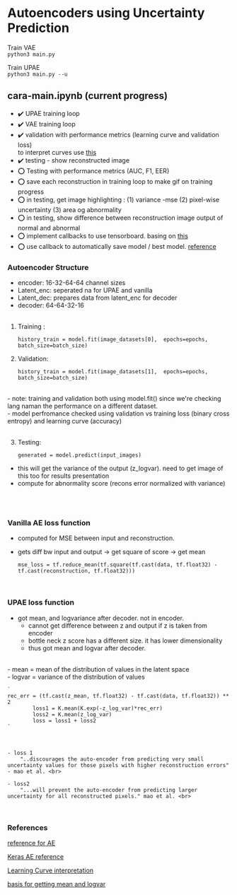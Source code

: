 # Autoencoders using Uncertainty Prediction

Train VAE <br>
``python3 main.py``

Train UPAE <br>
``python3 main.py --u``



## cara-main.ipynb (current progress)

- :heavy_check_mark:  UPAE training loop <br>
- :heavy_check_mark:  VAE training loop <br>
- :heavy_check_mark:  validation with performance metrics (learning curve and validation loss) <br> 
    to interpret curves use [this](https://machinelearningmastery.com/learning-curves-for-diagnosing-machine-learning-model-performance/)
    <br>
- :heavy_check_mark: testing - show reconstructed image <br>
- :o:	Testing with performance metrics (AUC, F1, EER) <br>	
- :o: save each reconstruction in training loop to make gif on training progress <br>
- :o: in testing, get image highlighting : (1) variance -mse (2) pixel-wise uncertainty (3) area og abnormality  <br>
- :o: in testing, show difference between reconstruction image output of normal and abnormal <br>
- :o: implement callbacks to use tensorboard. basing on [this](https://keras.io/guides/writing_your_own_callbacks/)
- :o: use callback to automatically save model / best model. [reference](https://keras.io/api/callbacks/model_checkpoint/#:~:text=Callback%20to%20save%20the%20Keras,training%20from%20the%20state%20saved.)


### Autoencoder Structure
- encoder: 16-32-64-64 channel sizes <br>
- Latent_enc: seperated na for UPAE and vanilla <br>
- Latent_dec: prepares data from latent_enc for decoder<br>
- decoder: 64-64-32-16<br><br>

1. Training :

    `history_train = model.fit(image_datasets[0], 
                    epochs=epochs, 
                    batch_size=batch_size)` 


2. Validation:

    `history_train = model.fit(image_datasets[1], 
                    epochs=epochs, 
                    batch_size=batch_size)`
<br>
- note: training and validation both using model.fit() since we're checking lang naman the performance on a different dataset. <br>
- model perfromance checked using validation vs training loss (binary cross entropy) and learning curve (accuracy)
<br>
<br>

 3. Testing:

    `generated = model.predict(input_images)`

- this will get the variance of the output (z_logvar). need to get image of this too for results presentation<br>
- compute for abnormality score (recons error normalized with variance)
<br>

<br>


### Vanilla AE loss function
- computed for MSE between input and reconstruction. <br>
- gets diff bw input and output -> get square of score -> get mean <br>

    `mse_loss = tf.reduce_mean(tf.square(tf.cast(data, tf.float32) - tf.cast(reconstruction, tf.float32)))`

<br>

### UPAE loss function
- got mean, and logvariance after decoder. not in encoder. <br>
    - cannot get difference between z and output if z is taken from encoder
    - bottle neck z score has a different size. it has lower dimensionality
    - thus got mean and logvar after decoder. 
<br>
- mean = mean of the distribution of values in the latent space <br>
- logvar = variance of the distribution of values
<br>


    `
    rec_err = (tf.cast(z_mean, tf.float32) - tf.cast(data, tf.float32)) ** 2
            loss1 = K.mean(K.exp(-z_log_var)*rec_err)
            loss2 = K.mean(z_log_var)
            loss = loss1 + loss2
    `
<br> 

    - loss 1 
        "..discourages the auto-encoder from predicting very small uncertainty values for those pixels with higher reconstruction errors" - mao et al. <br>

    - loss2  
        "...will prevent the auto-encoder from predicting larger uncertainty for all reconstructed pixels." mao et al. <br>


<br>

### References

[reference for AE](https://pyimagesearch.com/2020/02/17/autoencoders-with-keras-tensorflow-and-deep-learning/)

[Keras AE reference](https://blog.keras.io/building-autoencoders-in-keras.html)

[Learning Curve interpretation](https://machinelearningmastery.com/learning-curves-for-diagnosing-machine-learning-model-performance/)


[basis for getting mean and logvar](https://keras.io/examples/generative/vae/)

